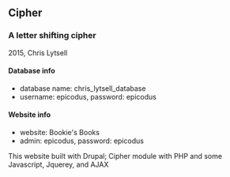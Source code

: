 ## Cipher
### A letter shifting cipher

2015, Chris Lytsell

#### Database info
* database name: chris_lytsell_database
* username: epicodus, password: epicodus

#### Website info
* website: Bookie's Books
* admin: epicodus, password: epicodus

This website built with Drupal; Cipher module with PHP and some Javascript, Jquerey, and AJAX